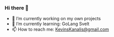 ### Hi there 👋

<!--
**KevinTheSome/KevinTheSome** is a ✨ _special_ ✨ repository because its `README.md` (this file) appears on your GitHub profile.
-->
- 🔭 I’m currently working on my own projects
- 🌱 I’m currently learning: GoLang Svelt 
- 📫 How to reach me: KevinsKanalis@gmail.com

